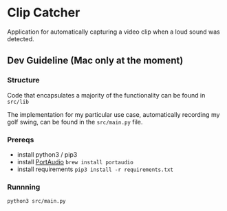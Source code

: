 # Clip Catcher

Application for automatically capturing a video clip when a loud sound was detected.

## Dev Guideline (Mac only at the moment)

### Structure

Code that encapsulates a majority of the functionality can be found in `src/lib`

The implementation for my particular use case, automatically recording my golf swing, can be found in the `src/main.py` file.

### Prereqs

- install python3 / pip3
- install [PortAudio](https://www.portaudio.com/) `brew install portaudio`
- install requirements `pip3 install -r requirements.txt`

### Runnning

`python3 src/main.py`
